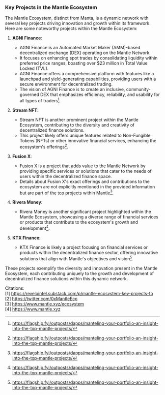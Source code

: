 ### Key Projects in the Mantle Ecosystem

The Mantle Ecosystem, distinct from Manta, is a dynamic network with several key projects driving innovation and growth within its framework. Here are some noteworthy projects within the Mantle Ecosystem:

1. **AGNI Finance**:
   - AGNI Finance is an Automated Market Maker (AMM)-based decentralized exchange (DEX) operating on the Mantle Network.
   - It focuses on enhancing spot trades by consolidating liquidity within preferred price ranges, boasting over $23 million in Total Value Locked (TVL).
   - AGNI Finance offers a comprehensive platform with features like a launchpad and yield-generating capabilities, providing users with a secure environment for decentralized trading.
   - The vision of AGNI Finance is to create an inclusive, community-governed DEX that emphasizes efficiency, reliability, and usability for all types of traders[^1].

2. **Stream NFT**:
   - Stream NFT is another prominent project within the Mantle Ecosystem, contributing to the diversity and creativity of decentralized finance solutions.
   - This project likely offers unique features related to Non-Fungible Tokens (NFTs) or other innovative financial services, enhancing the ecosystem's offerings[^1].

3. **Fusion X**:
   - Fusion X is a project that adds value to the Mantle Network by providing specific services or solutions that cater to the needs of users within the decentralized finance space.
   - Details about Fusion X's exact offerings and contributions to the ecosystem are not explicitly mentioned in the provided information but are part of the top projects within Mantle[^1].

4. **Rivera Money**:
   - Rivera Money is another significant project highlighted within the Mantle Ecosystem, showcasing a diverse range of financial services or products that contribute to the ecosystem's growth and development[^1].

5. **KTX Finance**:
   - KTX Finance is likely a project focusing on financial services or products within the decentralized finance sector, offering innovative solutions that align with Mantle's objectives and vision[^1].

These projects exemplify the diversity and innovation present in the Mantle Ecosystem, each contributing uniquely to the growth and development of decentralized finance solutions within this dynamic network.

Citations:
<br>[1] https://revelointel.substack.com/p/mantle-ecosystem-key-projects-to
<br>[2] https://twitter.com/0xMantleEco
<br>[3] https://www.mantle.xyz/ecosystem
<br>[4] https://www.mantle.xyz

[^1]: https://flagship.fyi/outposts/dapps/manteling-your-portfolio-an-insight-into-the-top-mantle-projects/
